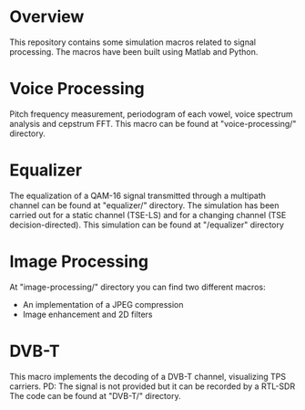 # Overview
This repository contains some simulation macros related to signal processing.
The macros have been built using Matlab and Python.

# Voice Processing
Pitch frequency measurement, periodogram of each vowel, voice spectrum analysis and cepstrum FFT.
This macro can be found at "voice-processing/" directory.

# Equalizer
The equalization of a QAM-16 signal transmitted through a multipath channel can be found at "equalizer/" directory.
The simulation has been carried out for a static channel (TSE-LS) and for a changing channel (TSE decision-directed).
This simulation can be found at "/equalizer" directory

# Image Processing
At "image-processing/" directory you can find two different macros:
- An implementation of a JPEG compression
- Image enhancement and 2D filters

# DVB-T
This macro implements the decoding of a DVB-T channel, visualizing TPS carriers.
PD: The signal is not provided but it can be recorded by a RTL-SDR
The code can be found at "DVB-T/" directory.
